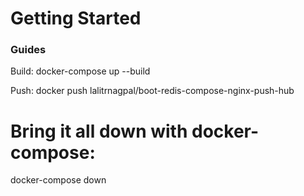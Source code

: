 # Getting Started

### Guides

Build:
docker-compose up --build

Push:
docker push lalitrnagpal/boot-redis-compose-nginx-push-hub

# Bring it all down with docker-compose:
docker-compose down

